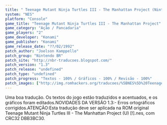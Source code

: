 ```yaml
---
title: " Teenage Mutant Ninja Turtles III - The Manhattan Project (Nintendo BR)"
system: "NES"
platform: "Console"
game_title: "Teenage Mutant Ninja Turtles III - The Manhattan Project"
game_category: "Ação / Pancadaria"
game_players: "2"
game_developer: "Konami"
game_publisher: "Konami"
game_release_date: "??/02/1992"
patch_author: "Joelson Kamppello"
patch_group: "Nintendo BR"
patch_site: "http://nbr-traducoes.blogspot.com/"
patch_version: "1.3"
patch_release: "undefined"
patch_type: "undefined"
patch_progress: "Textos - 100% / Gráficos - 100% / Revisão - 100%"
patch_images: ["http://img.romhackers.org/traducoes/%5BNES%5D%20Teenage%20Mutant%20Ninja%20Turtles%20III%20-%20The%20Manhattan%20Project%20-%20Nintendo%20BR%20-%201.png","http://img.romhackers.org/traducoes/%5BNES%5D%20Teenage%20Mutant%20Ninja%20Turtles%20III%20-%20The%20Manhattan%20Project%20-%20Nintendo%20BR%20-%202.png","http://img.romhackers.org/traducoes/%5BNES%5D%20Teenage%20Mutant%20Ninja%20Turtles%20III%20-%20The%20Manhattan%20Project%20-%20Nintendo%20BR%20-%203.png"]
---
```

Uma boa tradução. Os textos do jogo estão traduzidos e acentuados, e os gráficos foram editados.NOVIDADES DA VERSÃO 1.3:- Erros ortográficos corrigidos.ATENÇÃO:Esta tradução deve ser aplicada na ROM original Teenage Mutant Ninja Turtles III - The Manhattan Project (U) [!].nes, com CRC32 DBB3BC30.